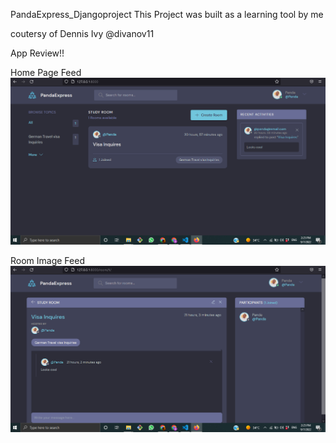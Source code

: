 PandaExpress_Djangoproject
This Project was built as a learning tool by me

coutersy of Dennis Ivy @divanov11

App Review!!

Home Page Feed 
![Getting Started](Homepageimage.png)

Room Image Feed
![Roomimage](Roomimage.png)
